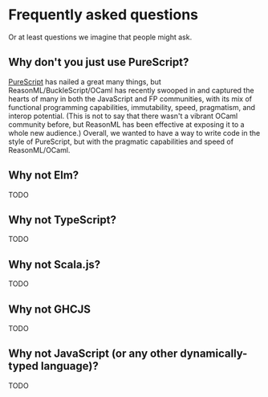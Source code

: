 # Frequently asked questions

Or at least questions we imagine that people might ask.

## Why don't you just use PureScript?

[PureScript](http://www.purescript.org) has nailed a great many things, but ReasonML/BuckleScript/OCaml has recently swooped in and captured the hearts of many in both the JavaScript and FP communities, with its mix of functional programming capabilities, immutability, speed, pragmatism, and interop potential.  (This is not to say that there wasn't a vibrant OCaml community before, but ReasonML has been effective at exposing it to a whole new audience.)  Overall, we wanted to have a way to write code in the style of PureScript, but with the pragmatic capabilities and speed of ReasonML/OCaml.

## Why not Elm?

TODO

## Why not TypeScript?

TODO

## Why not Scala.js?

TODO

## Why not GHCJS

TODO

## Why not JavaScript (or any other dynamically-typed language)?

TODO